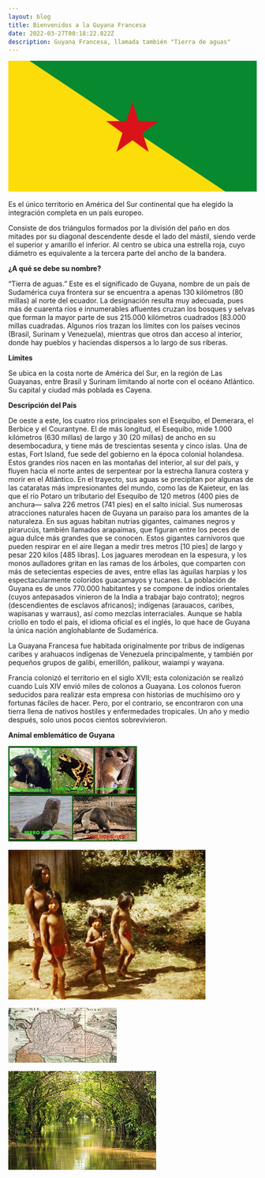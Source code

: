 ```yaml
---
layout: blog
title: Bienvenidos a la Guyana Francesa
date: 2022-03-27T00:18:22.822Z
description: Guyana Francesa, llamada también "Tierra de aguas"
---
```

![bandera de Guyana](../../src/images/guyana-francesa.png)

Es el único territorio en América del Sur continental que ha elegido la integración completa en un país europeo.

Consiste de dos triángulos formados por la división del paño en dos mitades por su diagonal descendente desde el lado del mástil, siendo verde el superior y amarillo el inferior. Al centro se ubica una estrella roja, cuyo diámetro es equivalente a la tercera parte del ancho de la bandera.

**¿A qué se debe su nombre?**

“Tierra de aguas.” Este es el significado de Guyana, nombre de un país de Sudamérica cuya frontera sur se encuentra a apenas 130 kilómetros (80 millas) al norte del ecuador. La designación resulta muy adecuada, pues más de cuarenta ríos e innumerables afluentes cruzan los bosques y selvas que forman la mayor parte de sus 215.000 kilómetros cuadrados [83.000 millas cuadradas. Algunos ríos trazan los límites con los países vecinos (Brasil, Surinam y Venezuela), mientras que otros dan acceso al interior, donde hay pueblos y haciendas dispersos a lo largo de sus riberas.

**Límites**

Se ubica en la costa norte de América del Sur, en la región de Las Guayanas, entre Brasil y Surinam limitando al norte con el océano Atlántico. Su capital y ciudad más poblada es Cayena.

**Descripción del País**

De oeste a este, los cuatro ríos principales son el Esequibo, el Demerara, el Berbice y el Courantyne. El de más longitud, el Esequibo, mide 1.000 kilómetros (630 millas) de largo y 30 (20 millas) de ancho en su desembocadura, y tiene más de trescientas sesenta y cinco islas. Una de estas, Fort Island, fue sede del gobierno en la época colonial holandesa. Estos grandes ríos nacen en las montañas del interior, al sur del país, y fluyen hacia el norte antes de serpentear por la estrecha llanura costera y morir en el Atlántico. En el trayecto, sus aguas se precipitan por algunas de las cataratas más impresionantes del mundo, como las de Kaieteur, en las que el río Potaro un tributario del Esequibo de 120 metros (400 pies de anchura— salva 226 metros (741 pies) en el salto inicial.
Sus numerosas atracciones naturales hacen de Guyana un paraíso para los amantes de la naturaleza. En sus aguas habitan nutrias gigantes, caimanes negros y pirarucús, también llamados arapaimas, que figuran entre los peces de agua dulce más grandes que se conocen. Estos gigantes carnívoros que pueden respirar en el aire llegan a medir tres metros \[10 pies] de largo y pesar 220 kilos \[485 libras]. Los jaguares merodean en la espesura, y los monos aulladores gritan en las ramas de los árboles, que comparten con más de setecientas especies de aves, entre ellas las águilas harpías y los espectacularmente coloridos guacamayos y tucanes.
La población de Guyana es de unos 770.000 habitantes y se compone de indios orientales (cuyos antepasados vinieron de la India a trabajar bajo contrato); negros (descendientes de esclavos africanos); indígenas (arauacos, caribes, wapisanas y warraus), así como mezclas interraciales. Aunque se habla criollo en todo el país, el idioma oficial es el inglés, lo que hace de Guyana la única nación anglohablante de Sudamérica.

La Guayana Francesa fue habitada originalmente por tribus de indígenas caribes y arahuacos indígenas de Venezuela principalmente, y también por pequeños grupos de galibi, emerillón, palikour, waiampi y wayana.

Francia colonizó el territorio en el siglo XVII; esta colonización se realizó cuando Luis XIV envió miles de colonos a Guayana. Los colonos fueron seducidos para realizar esta empresa con historias de muchísimo oro y fortunas fáciles de hacer. Pero, por el contrario, se encontraron con una tierra llena de nativos hostiles y enfermedades tropicales. Un año y medio después, solo unos pocos cientos sobrevivieron.

**Animal emblemático de Guyana**

![Flora y fauna guyana](../../src/images/florafaunaguyana.jpg)

![Familia Guyanesa](../../src/images/guyane_0028.jpg)

![Mapa Guayana](../../src/images/mapaguyana.jpg)

![Canal Roy Guyana](../../src/images/canalroyguyana.jpg)
